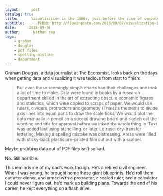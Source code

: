 ```yaml
---
layout:     post
catalog: true
title:      Visualization in the 1980s, just before the rise of computers
subtitle:      转载自：http://flowingdata.com/2018/09/07/visualization-in-the-1980s-just-before-the-rise-of-computers/
date:      2018-09-07
author:      Nathan Yau
tags:
    - graham
    - douglas
    - pdf files
    - spelling mistake
    - department
---
```


Graham Douglas, a data journalist at The Economist, looks back on the days when getting data and visualizing it was tedious from start to finish:

> But even these seemingly simple charts had their challenges and took a lot of time to make. Data were found in books by a research department skilled in the art of extracting obscure economic figures and statistics, which were copied to scraps of paper. We would use rulers, dividers, protractors and geometry (Thales’s theorem) to divide axis lines into equal parts to draw the scale ticks. We would plot the data manually in pencil on a special drawing board and sketch out the wording and title for approval before we inked the whole thing in. Text was added last using stencilling, or later, Letraset dry-transfer lettering. Making a spelling mistake was distressing. Areas were filled with sticky-back plastic pre-printed film cut out with a scalpel.

Maybe grabbing data out of PDF files isn’t so bad. 

No. Still horrible.

This reminds me of my dad’s work though. He’s a retired civil engineer. When I was young, he brought home these giant blueprints. He’d roll them out after dinner, and armed with a protractor, a scaled ruler, and a calculator I could never figure out, he’d mark up building plans. Towards the end of his career, he kept everything on a flash drive.
